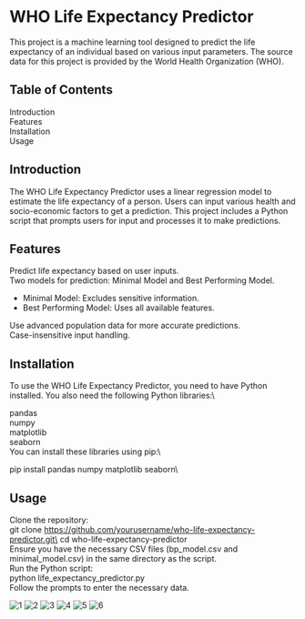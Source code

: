 # WHO Life Expectancy Predictor
This project is a machine learning tool designed to predict the life expectancy of an individual based on various input parameters. The source data for this project is provided by the World Health Organization (WHO).

## Table of Contents
Introduction\
Features\
Installation\
Usage

## Introduction
The WHO Life Expectancy Predictor uses a linear regression model to estimate the life expectancy of a person. Users can input various health and socio-economic factors to get a prediction. This project includes a Python script that prompts users for input and processes it to make predictions.

## Features
Predict life expectancy based on user inputs.\
Two models for prediction: Minimal Model and Best Performing Model.
* Minimal Model: Excludes sensitive information.
* Best Performing Model: Uses all available features.

Use advanced population data for more accurate predictions.\
Case-insensitive input handling.

## Installation
To use the WHO Life Expectancy Predictor, you need to have Python installed. You also need the following Python libraries:\

pandas\
numpy\
matplotlib\
seaborn\
You can install these libraries using pip:\

pip install pandas numpy matplotlib seaborn\

## Usage
Clone the repository:\
git clone https://github.com/yourusername/who-life-expectancy-predictor.git\
cd who-life-expectancy-predictor\
Ensure you have the necessary CSV files (bp_model.csv and minimal_model.csv) in the same directory as the script.\
Run the Python script:\
python life_expectancy_predictor.py\
Follow the prompts to enter the necessary data.

![1](https://github.com/dannyburrowes/life-expectancy-calculator/assets/130167847/54d949f3-cb19-447b-8434-e0a4049c2048)
![2](https://github.com/dannyburrowes/life-expectancy-calculator/assets/130167847/4b437350-68f3-4c3d-9eaa-198e78ef2fe8)
![3](https://github.com/dannyburrowes/life-expectancy-calculator/assets/130167847/a8aa8ddf-fec2-48e2-816c-cf9fe0ded45b)
![4](https://github.com/dannyburrowes/life-expectancy-calculator/assets/130167847/bdc89ae3-661a-41c8-b1c2-2690688dbd57)
![5](https://github.com/dannyburrowes/life-expectancy-calculator/assets/130167847/b75897e8-bba3-4b8d-895f-24a75a83c2a1)
![6](https://github.com/dannyburrowes/life-expectancy-calculator/assets/130167847/0d7efae2-0f45-43b3-b7b2-10609c1b2712)
